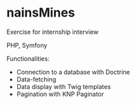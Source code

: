 # nainsMines

Exercise for internship interview

PHP, Symfony

Functionalities:

- Connection to a database with Doctrine
- Data-fetching 
- Data display with Twig templates 
- Pagination with KNP Paginator
